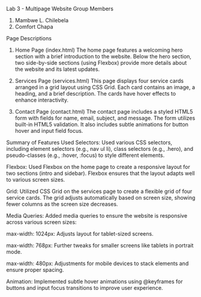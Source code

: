 Lab 3 - Multipage Website
Group Members
1. Mambwe L. Chilebela
2. Comfort Chapa

Page Descriptions
1. Home Page (index.html)
The home page features a welcoming hero section with a brief introduction to the website. Below the hero section, two side-by-side sections (using Flexbox) provide more details about the website and its latest updates.

2. Services Page (services.html)
This page displays four service cards arranged in a grid layout using CSS Grid. Each card contains an image, a heading, and a brief description. The cards have hover effects to enhance interactivity.

3. Contact Page (contact.html)
The contact page includes a styled HTML5 form with fields for name, email, subject, and message. The form utilizes built-in HTML5 validation. It also includes subtle animations for button hover and input field focus.

Summary of Features Used
Selectors: Used various CSS selectors, including element selectors (e.g., nav ul li), class selectors (e.g., .hero), and pseudo-classes (e.g., :hover, :focus) to style different elements.

Flexbox: Used Flexbox on the home page to create a responsive layout for two sections (intro and sidebar). Flexbox ensures that the layout adapts well to various screen sizes.

Grid: Utilized CSS Grid on the services page to create a flexible grid of four service cards. The grid adjusts automatically based on screen size, showing fewer columns as the screen size decreases.

Media Queries: Added media queries to ensure the website is responsive across various screen sizes:

max-width: 1024px: Adjusts layout for tablet-sized screens.

max-width: 768px: Further tweaks for smaller screens like tablets in portrait mode.

max-width: 480px: Adjustments for mobile devices to stack elements and ensure proper spacing.

Animation: Implemented subtle hover animations using @keyframes for buttons and input focus transitions to improve user experience.

